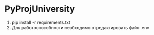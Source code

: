 # PyProjUniversity

1. pip install -r requirements.txt
2. Для работоспособности необходимо отредактировать файл .env

